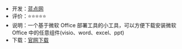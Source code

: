 - 开发：[蓝点网](https://otp.landian.vip/zh-cn/)
- 评价：⭐⭐⭐⭐⭐
- 说明：一个基于微软 Office 部署工具的小工具，可以方便下载安装微软 Office 中的任意组件(visio、word、excel、ppt)
- 下载：[官网下载](https://otp.landian.vip/zh-cn/download.html)

